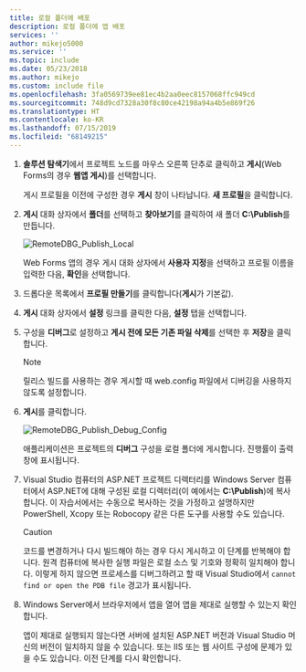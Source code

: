 ```yaml
---
title: 로컬 폴더에 배포
description: 로컬 폴더에 앱 배포
services: ''
author: mikejo5000
ms.service: ''
ms.topic: include
ms.date: 05/23/2018
ms.author: mikejo
ms.custom: include file
ms.openlocfilehash: 3fa0569739ee81ec4b2aa0eec8157068ffc949cd
ms.sourcegitcommit: 748d9cd7328a30f8c80ce42198a94a4b5e869f26
ms.translationtype: HT
ms.contentlocale: ko-KR
ms.lasthandoff: 07/15/2019
ms.locfileid: "68149215"
---
```

1. **솔루션 탐색기**에서 프로젝트 노드를 마우스 오른쪽 단추로 클릭하고 **게시**(Web Forms의 경우 **웹앱 게시**)를 선택합니다.

    게시 프로필을 이전에 구성한 경우 **게시** 창이 나타납니다. **새 프로필**을 클릭합니다.

1. **게시** 대화 상자에서 **폴더**를 선택하고 **찾아보기**를 클릭하여 새 폴더 **C:\Publish**를 만듭니다.

    ![RemoteDBG_Publish_Local](../media/remotedbg_publish_local.png "RemoteDBG_Publish_Local")

    Web Forms 앱의 경우 게시 대화 상자에서 **사용자 지정**을 선택하고 프로필 이름을 입력한 다음, **확인**을 선택합니다.

1. 드롭다운 목록에서 **프로필 만들기**를 클릭합니다(**게시**가 기본값).

1. **게시** 대화 상자에서 **설정** 링크를 클릭한 다음, **설정** 탭을 선택합니다.

1. 구성을 **디버그**로 설정하고 **게시 전에 모든 기존 파일 삭제**를 선택한 후 **저장**을 클릭합니다.

    > [!NOTE]
    > 릴리스 빌드를 사용하는 경우 게시할 때 web.config 파일에서 디버깅을 사용하지 않도록 설정합니다.

1. **게시**를 클릭합니다.

    ![RemoteDBG_Publish_Debug_Config](../media/remotedbg_publish_debug_config.png "RemoteDBG_Publish_Debug_Config")

    애플리케이션은 프로젝트의 **디버그** 구성을 로컬 폴더에 게시합니다. 진행률이 출력 창에 표시됩니다.

1. Visual Studio 컴퓨터의 ASP.NET 프로젝트 디렉터리를 Windows Server 컴퓨터에서 ASP.NET에 대해 구성된 로컬 디렉터리(이 예에서는 **C:\Publish**)에 복사합니다. 이 자습서에서는 수동으로 복사하는 것을 가정하고 설명하지만 PowerShell, Xcopy 또는 Robocopy 같은 다른 도구를 사용할 수도 있습니다.

    > [!CAUTION]
    > 코드를 변경하거나 다시 빌드해야 하는 경우 다시 게시하고 이 단계를 반복해야 합니다. 원격 컴퓨터에 복사한 실행 파일은 로컬 소스 및 기호와 정확히 일치해야 합니다.    이렇게 하지 않으면 프로세스를 디버그하려고 할 때 Visual Studio에서 `cannot find or open the PDB file` 경고가 표시됩니다.

1. Windows Server에서 브라우저에서 앱을 열어 앱을 제대로 실행할 수 있는지 확인합니다.

    앱이 제대로 실행되지 않는다면 서버에 설치된 ASP.NET 버전과 Visual Studio 머신의 버전이 일치하지 않을 수 있습니다. 또는 IIS 또는 웹 사이트 구성에 문제가 있을 수도 있습니다. 이전 단계를 다시 확인합니다.
